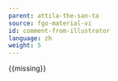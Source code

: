 ```yaml
---
parent: attila-the-san-ta
source: fgo-material-vi
id: comment-from-illustrator
language: zh
weight: 5
---
```


{{missing}}
